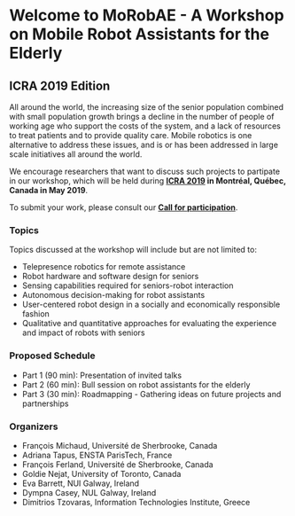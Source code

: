 # Welcome to MoRobAE - A Workshop on Mobile Robot Assistants for the Elderly

## ICRA 2019 Edition

All around the world, the increasing size of the senior population combined with
small population growth brings a decline in the number of people of working age
who support the costs of the system, and a lack of resources to treat patients
and to provide quality care.
Mobile robotics is one alternative to address these issues, and is or has been
addressed in large scale initiatives all around the world.

We encourage researchers that want to discuss such projects to partipate in our
workshop, which will be held during **[ICRA 2019](https://icra2019.org) in 
Montréal, Québec, Canada in May 2019**.

To submit your work, please consult our **[Call for participation](/cfp)**.

### Topics

Topics discussed at the workshop will include but are not limited to:

 * Telepresence robotics for remote assistance
 * Robot hardware and software design for seniors
 * Sensing capabilities required for seniors-robot interaction
 * Autonomous decision-making for robot assistants
 * User-centered robot design in a socially and economically responsible fashion
 * Qualitative and quantitative approaches for evaluating the experience and
 impact of robots with seniors

### Proposed Schedule

 * Part 1 (90 min): Presentation of invited talks
 * Part 2 (60 min): Bull session on robot assistants for the elderly
 * Part 3 (30 min): Roadmapping - Gathering ideas on future projects and
                    partnerships

### Organizers

 * François Michaud, Université de Sherbrooke, Canada
 * Adriana Tapus, ENSTA ParisTech, France
 * François Ferland, Université de Sherbrooke, Canada
 * Goldie Nejat, University of Toronto, Canada
 * Eva Barrett, NUI Galway, Ireland
 * Dympna Casey, NUL Galway, Ireland
 * Dimitrios Tzovaras, Information Technologies Institute, Greece

